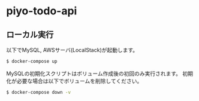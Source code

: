 # piyo-todo-api

## ローカル実行

以下でMySQL, AWSサーバ(LocalStack)が起動します。

```bash
$ docker-compose up
```

MySQLの初期化スクリプトはボリューム作成後の初回のみ実行されます。
初期化が必要な場合は以下でボリュームを削除してください。

```bash
$ docker-compose down -v
```
